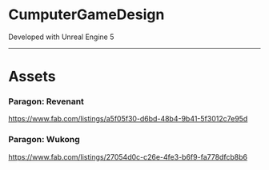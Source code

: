 # CumputerGameDesign

Developed with Unreal Engine 5

---
# Assets

### Paragon: Revenant
https://www.fab.com/listings/a5f05f30-d6bd-48b4-9b41-5f3012c7e95d

### Paragon: Wukong
https://www.fab.com/listings/27054d0c-c26e-4fe3-b6f9-fa778dfcb8b6